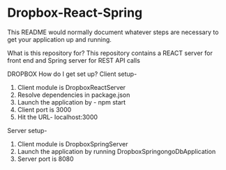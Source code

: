 # Dropbox-React-Spring

This README would normally document whatever steps are necessary to get your application up and running.

What is this repository for?
This repository contains a REACT server for front end and Spring server for REST API calls

DROPBOX
How do I get set up?
Client setup- 
1) Client module is DropboxReactServer 
2) Resolve dependencies in package.json 
3) Launch the application by - npm start 
4) Client port is 3000 
5) Hit the URL- localhost:3000

Server setup-
1) Client module is DropboxSpringServer 
2) Launch the application by running DropboxSpringongoDbApplication
3) Server port is 8080 

